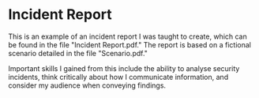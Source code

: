 # Incident Report

This is an example of an incident report I was taught to create, which can be found in the file "Incident Report.pdf." The report is based on a fictional scenario detailed in the file "Scenario.pdf."

Important skills I gained from this include the ability to analyse security incidents, think critically about how I communicate information, and consider my audience when conveying findings.
